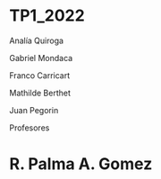 # TP1_2022
Analía Quiroga
<p>Gabriel Mondaca</p>
<p>Franco Carricart</p>
<p>Mathilde Berthet</p>
Juan Pegorin

Profesores
<h1>
  R. Palma
  A. Gomez
</h1>

